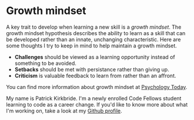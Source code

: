 # Growth mindset

A key trait to develop when learning a new skill is a *growth mindset*. The growth mindset hypothesis describes the ability to learn as a skill that can be developed rather than an innate, unchanging characteristic. Here are some thoughts I try to keep in mind to help maintain a growth mindset.

- **Challenges** should be viewed as a learning opportunity instead of something to be avoided.
- **Setbacks** should be met with persistance rather than giving up.
- **Criticism** is valuable feedback to learn from rather than an affront.

You can find more information about growth mindset at [Psychology Today](https://www.psychologytoday.com/us/basics/growth-mindset).

My name is Patrick Kirkbride. I'm a newly enrolled Code Fellows student learning to code as a career change. If you'd like to know more about what I'm working on, take a look at my [Github profile](https://github.com/pkirkbride).
